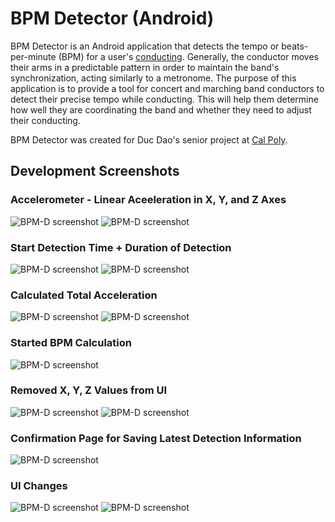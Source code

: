 # BPM Detector (Android)
BPM Detector is an Android application that detects the tempo or beats-per-minute 
(BPM) for a user's [conducting](https://en.wikipedia.org/wiki/Conducting). 
Generally, the conductor moves their arms in a predictable pattern in order to maintain 
the band's synchronization, acting similarly to a metronome. The purpose of this application 
is to provide a tool for concert and marching band conductors to detect their precise tempo 
while conducting. This will help them determine how well they are coordinating the band and 
whether they need to adjust their conducting.

BPM Detector was created for Duc Dao's senior project at [Cal Poly](http://calpoly.edu/).

## Development Screenshots
### Accelerometer - Linear Aceeleration in X, Y, and Z Axes  
![BPM-D screenshot](Images/bpm1.png?raw=true)
![BPM-D screenshot](Images/bpm2.png?raw=true)
### Start Detection Time + Duration of Detection
![BPM-D screenshot](Images/bpm3.png?raw=true)
![BPM-D screenshot](Images/bpm4.png?raw=true)
### Calculated Total Acceleration
![BPM-D screenshot](Images/bpm5.png?raw=true)
![BPM-D screenshot](Images/bpm6.png?raw=true)
### Started BPM Calculation
![BPM-D screenshot](Images/bpm7.png?raw=true)
### Removed X, Y, Z Values from UI
![BPM-D screenshot](Images/bpm8.png?raw=true)
![BPM-D screenshot](Images/bpm9.png?raw=true)
### Confirmation Page for Saving Latest Detection Information
![BPM-D screenshot](Images/bpm10.png?raw=true)
### UI Changes
![BPM-D screenshot](Images/bpm11.png?raw=true)
![BPM-D screenshot](Images/bpm12.png?raw=true)

